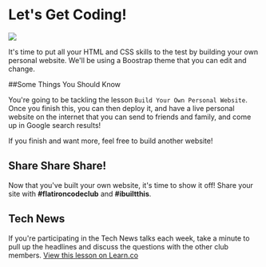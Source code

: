# Let's Get Coding!

<img src="https://s3.amazonaws.com/after-school-assets/typing-fast.gif">

It's time to put all your HTML and CSS skills to the test by building your own personal website. We'll be using a Boostrap theme that you can edit and change.

##Some Things You Should Know

You're going to be tackling the lesson `Build Your Own Personal Website`. Once you finish this, you can then deploy it, and have a live personal website on the internet that you can send to friends and family, and come up in Google search results!

If you finish and want more, feel free to build another website!

## Share Share Share!

Now that you've built your own website, it's time to show it off! Share your site with **\#flatironcodeclub** and **\#ibuiltthis**.


## Tech News

If you're participating in the Tech News talks each week, take a minute to pull up the headlines and discuss the questions with the other club members.
<a href='https://learn.co/lessons/hs-coding-club-html-css-intro' data-visibility='hidden'>View this lesson on Learn.co</a>
